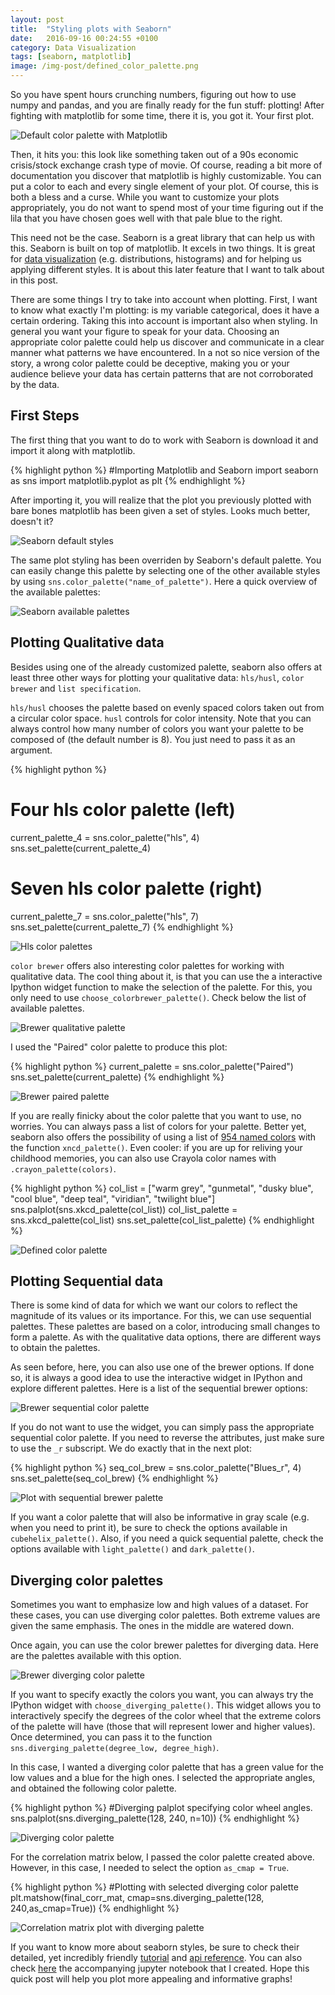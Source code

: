 ```yaml
---
layout: post
title:  "Styling plots with Seaborn"
date:   2016-09-16 00:24:55 +0100
category: Data Visualization
tags: [seaborn, matplotlib]
image: /img-post/defined_color_palette.png
---
```


So you have spent hours crunching numbers, figuring out how to use numpy and pandas, and you are finally ready for the fun stuff: plotting! After fighting with matplotlib for some time, there it is, you got it. Your first plot.

<div class="row img-spacing">
    <img src="/img-post/matplotlib_default.png" class="enlarge-img img-position img-fluid" alt="Default color palette with Matplotlib">
</div>

Then, it hits you: this look like something taken out of a 90s economic crisis/stock exchange crash type of movie. Of course, reading a bit more of documentation you discover that matplotlib is highly customizable. You can put a color to each and every single element of your plot. Of course, this is both a bless and a curse. While you want to customize your plots appropriately, you do not want to spend most of your time figuring out if the lila that you have chosen goes well with that pale blue to the right.

This need not be the case. Seaborn is a great library that can help us with this. Seaborn is built on top of matplotlib. It excels in two things. It is great for [data visualization](https://stanford.edu/~mwaskom/software/seaborn/examples/index.html) (e.g. distributions, histograms) and for helping us applying different styles. It is about this later feature that I want to talk about in this post.

There are some things I try to take into account when plotting. First, I want to know what exactly I'm plotting: is my variable categorical, does it have a certain ordering. Taking this into account is important also when styling. In general you want your figure to speak for your data. Choosing an appropriate color palette could help us discover and communicate in a clear manner what patterns we have encountered. In a not so nice version of the story, a wrong color palette could be deceptive, making you or your audience believe your data has certain patterns that are not corroborated by the data.

## First Steps

The first thing that you want to do to work with Seaborn is download it and import it along with matplotlib.

{% highlight python %}
#Importing Matplotlib and Seaborn
import seaborn as sns
import matplotlib.pyplot as plt
{% endhighlight %}

After importing it, you will realize that the plot you previously plotted with bare bones matplotlib has been given a set of styles. Looks much better, doesn't it?


<div class="row img-spacing">
    <img src="/img-post/seaborn_default.png" class="enlarge-img img-position img-fluid" alt="Seaborn default styles">
</div>


The same plot styling has been overriden by Seaborn's default palette. You can easily change this palette by selecting one of the other available styles by using `sns.color_palette("name_of_palette")`. Here a quick overview of the available palettes:


<div class="row img-spacing">
    <img src="/img-post/available_palettes.png" class="enlarge-img img-position img-fluid" alt="Seaborn available palettes">
</div>


## Plotting Qualitative data

Besides using one of the already customized palette, seaborn also offers at least three other ways for plotting your qualitative data: `hls/husl`, `color brewer` and `list specification`.

`hls/husl` chooses the palette based on evenly spaced colors taken out from a circular color space. `husl` controls for color intensity. Note that you can always control how many number of colors you want your palette to be composed of (the default number is 8). You just need to pass it as an argument.

{% highlight python %}
# Four hls color palette (left)
current_palette_4 = sns.color_palette("hls", 4)
sns.set_palette(current_palette_4)

# Seven hls color palette (right)
current_palette_7 = sns.color_palette("hls", 7)
sns.set_palette(current_palette_7)
{% endhighlight %}


<div class="row img-spacing">
    <img src="/img-post/hls_color_palettes.png" class="enlarge-img img-position img-fluid" alt="Hls color palettes">
</div>


`color brewer` offers also interesting color palettes for working with qualitative data. The cool thing about it, is that you can use the a interactive Ipython widget function to make the selection of the palette. For this, you only need to use `choose_colorbrewer_palette()`. Check below the list of available palettes.


<div class="row img-spacing">
    <img src="/img-post/color_brewer_qual.png" class="enlarge-img img-position img-fluid" alt="Brewer qualitative palette">
</div>

I used the "Paired" color palette to produce this plot:

{% highlight python %}
current_palette = sns.color_palette("Paired")
sns.set_palette(current_palette)
{% endhighlight %}

<div class="row img-spacing">
    <img src="/img-post/color_brew_paired.png" class="enlarge-img img-position img-fluid" alt="Brewer paired palette">
</div>

If you are really finicky about the color palette that you want to use, no worries. You can always pass a list of colors for your palette. Better yet, seaborn also offers the possibility of using a list of [954 named colors](http://xkcd.com/color/rgb/) with the function `xncd_palette()`. Even cooler: if you are up for reliving your childhood memories, you can also use Crayola color names with `.crayon_palette(colors)`.

{% highlight python %}
col_list = ["warm grey", "gunmetal", "dusky blue",
			"cool blue", "deep teal",
			"viridian", "twilight blue"]
sns.palplot(sns.xkcd_palette(col_list))
col_list_palette = sns.xkcd_palette(col_list)
sns.set_palette(col_list_palette)
{% endhighlight %}

<div class="row img-spacing">
    <img src="/img-post/defined_color_palette.png" class="enlarge-img img-position img-fluid" alt="Defined color palette">
</div>


## Plotting Sequential data

There is some kind of data for which we want our colors to reflect the magnitude of its values or its importance. For this, we can use sequential palettes. These palettes are based on a color, introducing small changes to form a palette. As with the qualitative data options, there are different ways to obtain the palettes.

As seen before, here, you can also use one of the brewer options. If done so, it is always a good idea to use the interactive widget in IPython and explore different palettes. Here is a list of the sequential brewer options:

<div class="row img-spacing">
    <img src="/img-post/brewer_sequential.png" class="enlarge-img img-position img-fluid" alt="Brewer sequential color palette">
</div>

If you do not want to use the widget, you can simply pass the appropriate sequential color palette. If you need to reverse the attributes, just make sure to use the `_r` subscript. We do exactly that in the next plot:

{% highlight python %}
seq_col_brew = sns.color_palette("Blues_r", 4)
sns.set_palette(seq_col_brew)
{% endhighlight %}

<div class="row img-spacing">
    <img src="/img-post/brewer_seq_plot.png" class="enlarge-img img-position img-fluid" alt="Plot with sequential brewer palette">
</div>


If you want a color palette that will also be informative in gray scale (e.g. when you need to print it), be sure to check the options available in `cubehelix_palette()`. Also, if you need a quick sequential palette, check the options available with `light_palette()` and `dark_palette()`.

## Diverging color palettes

Sometimes you want to emphasize low and high values of a dataset. For these cases, you can use diverging color palettes. Both extreme values are given the same emphasis. The ones in the middle are watered down.

Once again, you can use the color brewer palettes for diverging data. Here are the palettes available with this option.

<div class="row img-spacing">
    <img src="/img-post/brewer_diverging_palette.png" class="enlarge-img img-position img-fluid" alt="Brewer diverging color palette">
</div>

If you want to specify exactly the colors you want, you can always try the IPython widget with `choose_diverging_palette()`. This widget allows you to interactively specify the degrees of the color wheel that the extreme colors of the palette will have (those that will represent lower and higher values). Once determined, you can pass it to the function `sns.diverging_palette(degree_low, degree_high)`.

In this case, I wanted a diverging color palette that has a green value for the low values and a blue for the high ones. I selected the appropriate angles, and obtained the following color palette.

{% highlight python %}
#Diverging palplot specifying color wheel angles.
sns.palplot(sns.diverging_palette(128, 240, n=10))
{% endhighlight %}

<div class="row img-spacing">
    <img src="/img-post/diverging_wheel_palette.png" class="enlarge-img img-position img-fluid" alt="Diverging color palette">
</div>

For the correlation matrix below, I passed the color palette created above. However, in this case, I needed to select the option `as_cmap = True`.

{% highlight python %}
#Plotting with selected diverging color palette
plt.matshow(final_corr_mat,
  cmap=sns.diverging_palette(128, 240,as_cmap=True))
{% endhighlight %}

<div class="row img-spacing">
    <img src="/img-post/corr_matr_div.png" class="enlarge-img img-position img-fluid" alt="Correlation matrix plot with diverging palette">
</div>


If you want to know more about seaborn styles, be sure to check their detailed, yet incredibly friendly [tutorial](https://stanford.edu/~mwaskom/software/seaborn/tutorial.html) and [api reference](https://stanford.edu/~mwaskom/software/seaborn/api.html). You can also check [here](https://github.com/jlcoto/visualizations/blob/master/color_palettes_seaborn.ipynb) the accompanying jupyter notebook that I created. Hope this quick post will help you plot more appealing and informative graphs!





















